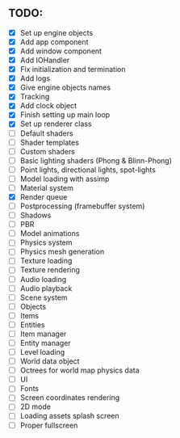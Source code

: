 ## TODO:

- [X] Set up engine objects
- [X] Add app component
- [X] Add window component
- [X] Add IOHandler
- [X] Fix initialization and termination
- [X] Add logs
- [X] Give engine objects names
- [X] Tracking
- [X] Add clock object
- [X] Finish setting up main loop
- [X] Set up renderer class
- [ ] Default shaders
- [ ] Shader templates
- [ ] Custom shaders
- [ ] Basic lighting shaders (Phong & Blinn-Phong)
- [ ] Point lights, directional lights, spot-lights
- [ ] Model loading with assimp
- [ ] Material system
- [X] Render queue
- [ ] Postprocessing (framebuffer system)
- [ ] Shadows
- [ ] PBR
- [ ] Model animations
- [ ] Physics system
- [ ] Physics mesh generation
- [ ] Texture loading
- [ ] Texture rendering
- [ ] Audio loading
- [ ] Audio playback
- [ ] Scene system
- [ ] Objects
- [ ] Items
- [ ] Entities
- [ ] Item manager
- [ ] Entity manager
- [ ] Level loading
- [ ] World data object
- [ ] Octrees for world map physics data
- [ ] UI
- [ ] Fonts
- [ ] Screen coordinates rendering
- [ ] 2D mode
- [ ] Loading assets splash screen
- [ ] Proper fullscreen
